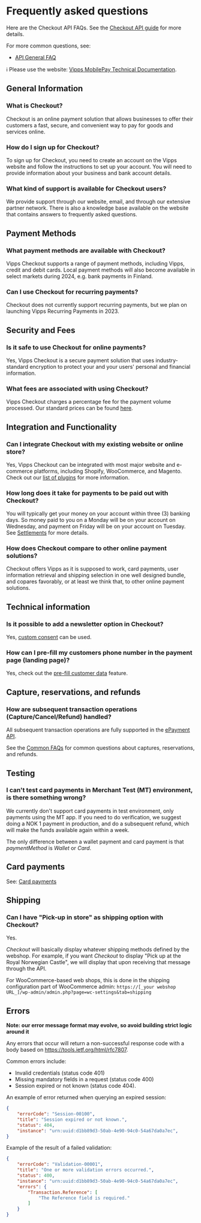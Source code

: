 <!-- START_METADATA
---
title: Checkout API Frequently Asked Questions
sidebar_label: FAQ
sidebar_position: 24
description: Frequently asked questions for the Checkout API.
pagination_next: null
pagination_prev: null
---
END_METADATA -->

# Frequently asked questions

Here are the Checkout API FAQs.
See the
[Checkout API guide](vipps-checkout-api.md)
for more details.

For more common questions, see:

* [API General FAQ](https://developer.vippsmobilepay.com/docs/faqs)

<!-- START_COMMENT -->
ℹ️ Please use the website:
[Vipps MobilePay Technical Documentation](https://developer.vippsmobilepay.com/docs/APIs/checkout-api>).
<!-- END_COMMENT -->

## General Information

### What is Checkout?
Checkout is an online payment solution that allows businesses to offer their customers a fast, secure, and convenient way to pay for goods and services online.

### How do I sign up for Checkout?
To sign up for Checkout, you need to create an account on the Vipps website and follow the instructions to set up your account. You will need to provide information about your business and bank account details.

### What kind of support is available for Checkout users?
We provide support through our website, email, and through our extensive partner network. There is also a knowledge base available on the website that contains answers to frequently asked questions.

## Payment Methods

### What payment methods are available with Checkout?
Vipps Checkout supports a range of payment methods, including Vipps, credit and debit cards. Local payment methods will also become available in select markets during 2024, e.g. bank payments in Finland.

### Can I use Checkout for recurring payments?
Checkout does not currently support recurring payments, but we plan on launching Vipps Recurring Payments in 2023.

## Security and Fees

### Is it safe to use Checkout for online payments?
Yes, Vipps Checkout is a secure payment solution that uses industry-standard encryption to protect your and your users' personal and financial information.

### What fees are associated with using Checkout?
Vipps Checkout charges a percentage fee for the payment volume processed. Our standard prices can be found [here](https://vipps.no/alle-priser/bedrift/).

## Integration and Functionality

### Can I integrate Checkout with my existing website or online store?
Yes, Vipps Checkout can be integrated with most major website and e-commerce platforms, including Shopify, WooCommerce, and Magento. Check out our [list of plugins](https://developer.vippsmobilepay.com/docs/plugins/) for more information.

### How long does it take for payments to be paid out with Checkout?
You will typically get your money on your account within three (3) banking days. So money paid to you on a Monday will be on your account on Wednesday, and payment on Friday will be on your account on Tuesday. See [Settlements](https://developer.vippsmobilepay.com/docs/settlements/) for more details.

### How does Checkout compare to other online payment solutions?
Checkout offers Vipps as it is supposed to work, card payments, user information retrieval and shipping selection in one well designed bundle, and copares favorably, or at least we think that, to other online payment solutions.

## Technical information

### Is it possible to add a newsletter option in Checkout?

Yes, [custom consent](https://developer.vippsmobilepay.com/docs/APIs/checkout-api/vipps-checkout-api/#custom-consent) can be used.

### How can I pre-fill my customers phone number in the payment page (landing page)?

Yes, check out the [pre-fill customer data](https://developer.vippsmobilepay.com/docs/APIs/checkout-api/vipps-checkout-api/#prefill-customer-data) feature.

## Capture, reservations, and refunds

### How are subsequent transaction operations (Capture/Cancel/Refund) handled?

All subsequent transaction operations are fully supported in the
[ePayment API](https://developer.vippsmobilepay.com/docs/APIs/epayment-api).

See the [Common FAQs](https://developer.vippsmobilepay.com/docs/faqs) for common
questions about captures, reservations, and refunds.

## Testing

### I can't test card payments in Merchant Test (MT) environment, is there something wrong?

We currently don't support card payments in test environment, only payments using the MT app. If you need to do verification, we suggest doing a NOK 1 payment in production, and do a subsequent refund, which will make the funds available again within a week.

The only difference between a wallet payment and card payment is that *paymentMethod* is *Wallet* or *Card*.

## Card payments

See:
[Card payments](https://developer.vippsmobilepay.com/docs/faqs/users-and-payments-faq/#card-payments)

## Shipping

### Can I have "Pick-up in store" as shipping option with Checkout?

Yes.

*Checkout* will basically display whatever shipping methods defined by the webshop.
For example, if you want *Checkout*  to display "Pick up at the Royal Norwegian Castle", we will display that upon receiving that message through the API.

For WooCommerce-based web shops, this is done in the shipping configuration part of WooCommerce admin:
`https://[_your webshop URL_]/wp-admin/admin.php?page=wc-settings&tab=shipping`

## Errors

**Note: our error message format may evolve, so avoid building strict logic around it**

Any errors that occur will return a non-successful response code with a body based on <https://tools.ietf.org/html/rfc7807>.

Common errors include:

* Invalid credentials (status code 401)
* Missing mandatory fields in a request (status code 400)
* Session expired or not known (status code 404).

An example of error returned when querying an expired session:

```json
{
    "errorCode": "Session-00100",
    "title": "Session expired or not known.",
    "status": 404,
    "instance": "urn:uuid:d1bb89d3-50ab-4e90-94c0-54a67da0a7ec",
}
```

Example of the result of a failed validation:
```json
{
    "errorCode": "Validation-00001",
    "title": "One or more validation errors occurred.",
    "status": 400,
    "instance": "urn:uuid:d1bb89d3-50ab-4e90-94c0-54a67da0a7ec",
    "errors": {
        "Transaction.Reference": [
            "The Reference field is required."
        ]
    }
}
```
